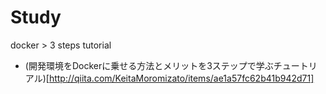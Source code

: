 # Study

docker > 3 steps tutorial

- (開発環境をDockerに乗せる方法とメリットを3ステップで学ぶチュートリアル)[http://qiita.com/KeitaMoromizato/items/ae1a57fc62b41b942d71]
